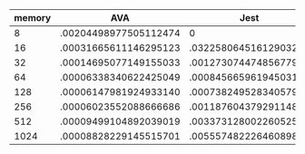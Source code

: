 | memory | AVA                   | Jest                  |
| ------ | --------------------- | --------------------- |
| 8      | .00204498977505112474 | 0                     |
| 16     | .00031665611146295123 | .03225806451612903225 |
| 32     | .00014695077149155033 | .00127307447485677912 |
| 64     | .00006338340622425049 | .00084566596194503171 |
| 128    | .00006147981924933140 | .00073824952834057911 |
| 256    | .00006023552088666686 | .00118760437929114863 |
| 512    | .00009499104892039019 | .00337312800226052557 |
| 1024   | .00008828229145515701 | .00555748222646089821 |

